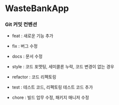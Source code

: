 # WasteBankApp

### Git 커밋 컨벤션

- feat : 새로운 기능 추가

- fix : 버그 수정

- docs : 문서 수정

- style : 코드 포맷팅, 세미콜론 누락, 코드 변경이 없는 경우

- refactor : 코드 리펙토링

- test : 테스트 코드, 리펙토링 테스트 코드 추가

- chore : 빌드 업무 수정, 패키지 매니저 수정
